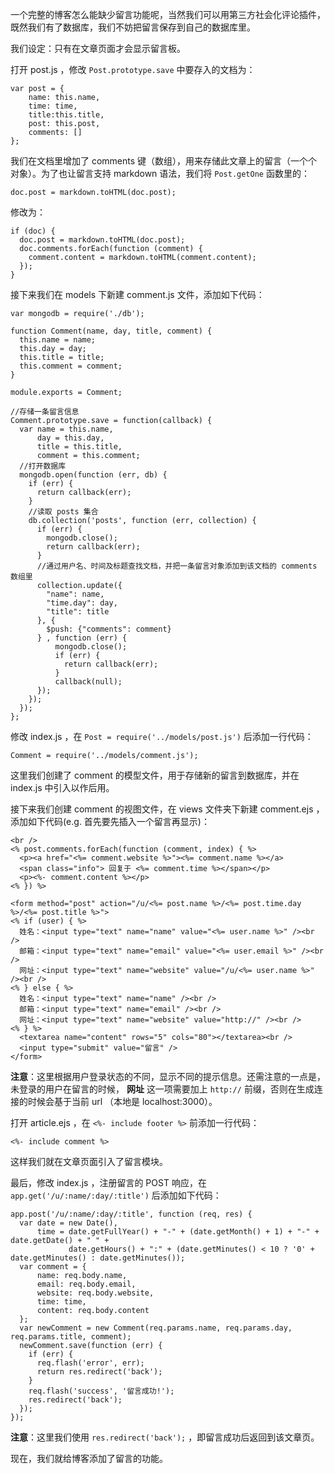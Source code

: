 一个完整的博客怎么能缺少留言功能呢，当然我们可以用第三方社会化评论插件，既然我们有了数据库，我们不妨把留言保存到自己的数据库里。

我们设定：只有在文章页面才会显示留言板。

打开 post.js ，修改 `Post.prototype.save` 中要存入的文档为：

    var post = {
        name: this.name,
        time: time,
        title:this.title,
        post: this.post,
        comments: []
    };

我们在文档里增加了 comments 键（数组），用来存储此文章上的留言（一个个对象）。为了也让留言支持 markdown 语法，我们将 `Post.getOne` 函数里的：

    doc.post = markdown.toHTML(doc.post);

修改为：

    if (doc) {
      doc.post = markdown.toHTML(doc.post);
      doc.comments.forEach(function (comment) {
        comment.content = markdown.toHTML(comment.content);
      });
    }

接下来我们在 models 下新建 comment.js 文件，添加如下代码：

    var mongodb = require('./db');

    function Comment(name, day, title, comment) {
      this.name = name;
      this.day = day;
      this.title = title;
      this.comment = comment;
    }

    module.exports = Comment;

    //存储一条留言信息
    Comment.prototype.save = function(callback) {
      var name = this.name,
          day = this.day,
          title = this.title,
          comment = this.comment;
      //打开数据库
      mongodb.open(function (err, db) {
        if (err) {
          return callback(err);
        }
        //读取 posts 集合
        db.collection('posts', function (err, collection) {
          if (err) {
            mongodb.close();
            return callback(err);
          }
          //通过用户名、时间及标题查找文档，并把一条留言对象添加到该文档的 comments 数组里
          collection.update({
            "name": name,
            "time.day": day,
            "title": title
          }, {
            $push: {"comments": comment}
          } , function (err) {
              mongodb.close();
              if (err) {
                return callback(err);
              }
              callback(null);
          });   
        });
      });
    };

修改 index.js ，在 `Post = require('../models/post.js')` 后添加一行代码：

    Comment = require('../models/comment.js');

这里我们创建了 comment 的模型文件，用于存储新的留言到数据库，并在 index.js 中引入以作后用。

接下来我们创建 comment 的视图文件，在 views 文件夹下新建 comment.ejs ，添加如下代码(e.g.  首先要先插入一个留言再显示)：

    <br />
    <% post.comments.forEach(function (comment, index) { %>
      <p><a href="<%= comment.website %>"><%= comment.name %></a>
      <span class="info"> 回复于 <%= comment.time %></span></p>
      <p><%- comment.content %></p>
    <% }) %>

    <form method="post" action="/u/<%= post.name %>/<%= post.time.day %>/<%= post.title %>">
    <% if (user) { %>
      姓名：<input type="text" name="name" value="<%= user.name %>" /><br />
      邮箱：<input type="text" name="email" value="<%= user.email %>" /><br />
      网址：<input type="text" name="website" value="/u/<%= user.name %>" /><br />
    <% } else { %>
      姓名：<input type="text" name="name" /><br />
      邮箱：<input type="text" name="email" /><br />
      网址：<input type="text" name="website" value="http://" /><br />
    <% } %>
      <textarea name="content" rows="5" cols="80"></textarea><br />
      <input type="submit" value="留言" />
    </form>

**注意**：这里根据用户登录状态的不同，显示不同的提示信息。还需注意的一点是，未登录的用户在留言的时候， **网址** 这一项需要加上 `http://` 前缀，否则在生成连接的时候会基于当前 url （本地是 localhost:3000）。

打开 article.ejs ，在 `<%- include footer %>` 前添加一行代码：

    <%- include comment %>

这样我们就在文章页面引入了留言模块。

最后，修改 index.js ，注册留言的 POST 响应，在 `app.get('/u/:name/:day/:title')` 后添加如下代码：

    app.post('/u/:name/:day/:title', function (req, res) {
      var date = new Date(),
          time = date.getFullYear() + "-" + (date.getMonth() + 1) + "-" + date.getDate() + " " + 
                 date.getHours() + ":" + (date.getMinutes() < 10 ? '0' + date.getMinutes() : date.getMinutes());
      var comment = {
          name: req.body.name,
          email: req.body.email,
          website: req.body.website,
          time: time,
          content: req.body.content
      };
      var newComment = new Comment(req.params.name, req.params.day, req.params.title, comment);
      newComment.save(function (err) {
        if (err) {
          req.flash('error', err); 
          return res.redirect('back');
        }
        req.flash('success', '留言成功!');
        res.redirect('back');
      });
    });

**注意**：这里我们使用 `res.redirect('back');` ，即留言成功后返回到该文章页。

现在，我们就给博客添加了留言的功能。
